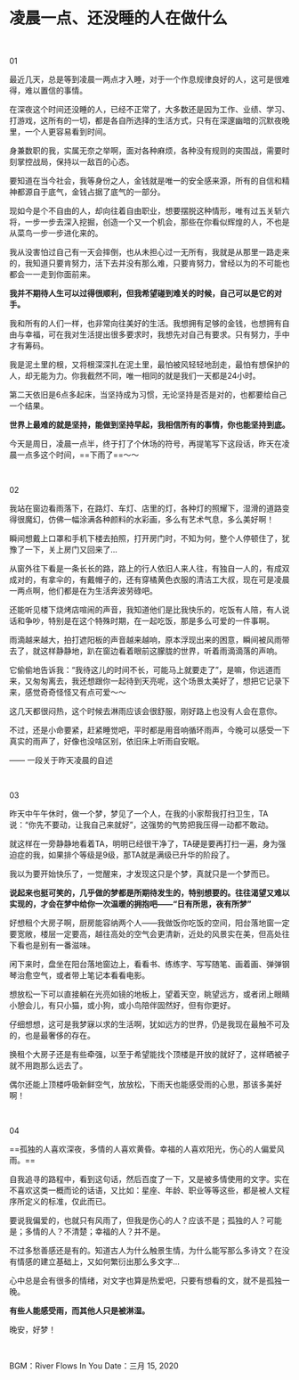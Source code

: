 # 凌晨一点、还没睡的人在做什么

<br>

01

最近几天，总是等到凌晨一两点才入睡，对于一个作息规律良好的人，这可是很难得，难以置信的事情。

在深夜这个时间还没睡的人，已经不正常了，大多数还是因为工作、业绩、学习、打游戏，这所有的一切，都是各自所选择的生活方式，只有在深邃幽暗的沉默夜晚里，一个人更容易看到时间。

身兼数职的我，实属无奈之举啊，面对各种麻烦，各种没有规则的突围战，需要时刻掌控战局，保持以一敌百的心态。

要知道在当今社会，我等身份之人，金钱就是唯一的安全感来源，所有的自信和精神都源自于底气，金钱占据了底气的一部分。

现如今是个不自由的人，却向往着自由职业，想要摆脱这种情形，唯有过五关斩六将，一步一步去深入挖掘，创造一个又一个机会，那些在你看似辉煌的人，不也是从菜鸟一步一步进化来的。

我从没害怕过自己有一天会摔倒，也从未担心过一无所有，我就是从那里一路走来的，我知道只要肯努力，活下去并没有那么难，只要肯努力，曾经以为的不可能也都会一一走到你面前来。

**我并不期待人生可以过得很顺利，但我希望碰到难关的时候，自己可以是它的对手。**

我和所有的人们一样，也非常向往美好的生活。我想拥有足够的金钱，也想拥有自由与幸福，可在我对生活提出很多要求时，我想先对自己有要求。只有努力，手中才有筹码。

我是泥土里的根，又将根深深扎在泥土里，最怕被风轻轻地刮走，最怕有想保护的人，却无能为力。你我截然不同，唯一相同的就是我们一天都是24小时。

第二天依旧是6点多起床，当坚持成为习惯，无论坚持是否是对的，也都要给自己一个结果。

**世界上最难的就是坚持，能做到坚持早起，我相信所有的事情，你也能坚持到底。**

今天是周日，凌晨一点半，终于打了个休场的符号，再提笔写下这段话，昨天在凌晨一点多这个时间，==下雨了==～～

<br>

02

我站在窗边看雨落下，在路灯、车灯、店里的灯，各种灯的照耀下，湿滑的道路变得很魔幻，仿佛一幅涂满各种颜料的水彩画，多么有艺术气息，多么美好啊！

瞬间想戴上口罩和手机下楼去拍照，打开房门时，不知为何，整个人停顿住了，犹豫了一下，关上房门又回来了...

从窗外往下看是一条长长的路，路上的行人依旧人来人往，有独自一人的，有成双成对的，有拿伞的，有戴帽子的，还有穿橘黄色衣服的清洁工大叔，现在可是凌晨一两点啊，他们都是在为生活奔波劳碌吧。

还能听见楼下烧烤店喧闹的声音，我知道他们是比我快乐的，吃饭有人陪，有人说话和争吵，特别是在这个特殊时期，在一起吃饭，那是多么可爱的一件事啊。

雨滴越来越大，拍打遮阳板的声音越来越响，原本浮现出来的困意，瞬间被风雨带去了，就这样静静地，趴在窗边看着眼前这朦胧的世界，听着雨滴滴落的声响。

它偷偷地告诉我：“我待这儿的时间不长，可能马上就要走了”，是嘛，你远道而来，又匆匆离去，我还想跟你一起待到天亮呢，这个场景太美好了，想把它记录下来，感觉奇奇怪怪又有点可爱～～

这几天都很闷热，这个时候去淋雨应该会很舒服，刚好路上也没有人会在意你。

不过，还是小命要紧，赶紧睡觉吧，平时都是用音响循环雨声，今晚可以感受一下真实的雨声了，好像也没啥区别，依旧床上听雨自安眠。

—— 一段关于昨天凌晨的自述

<br>

03

昨天中午午休时，做一个梦，梦见了一个人，在我的小家帮我打扫卫生，TA说：“你先不要动，让我自己来就好”，这强势的气势把我压得一动都不敢动。

就这样在一旁静静地看着TA，明明已经很干净了，TA硬是要再打扫一遍，身为强迫症的我，如果排个等级是9级，那TA就是满级已升华的阶段了。

我以为要开始快乐了，一觉醒来，才发现这只是个梦，真就只是一个梦而已。

**说起来也挺可笑的，几乎做的梦都是所期待发生的，特别想要的。往往渴望又难以实现的，才会在梦中给你一次温暖的拥抱吧——“日有所思，夜有所梦”**

好想租个大房子啊，厨房能容纳两个人——我做饭你吃饭的空间，阳台落地窗一定要宽敞，楼层一定要高，越往高处的空气会更清新，近处的风景实在美，但高处往下看也是别有一番滋味。

闲下来时，盘坐在阳台落地窗边上，看看书、练练字、写写随笔、画着画、弹弹钢琴治愈空气，或者带上笔记本看看电影。

想放松一下可以直接躺在光亮如镜的地板上，望着天空，眺望远方，或者闭上眼睛小憩会儿，有只小猫，或小狗，或小鸟陪伴固然好，但有你更好。

仔细想想，这可是我梦寐以求的生活啊，犹如远方的世界，仍是我现在最触不可及的，也是最奢侈的存在。

换租个大房子还是有些牵强，以至于希望能找个顶楼是开放的就好了，这样晒被子就不用跑那么远去了。

偶尔还能上顶楼呼吸新鲜空气，放放松，下雨天也能感受雨的心思，那该多美好啊！

<br>

04

==孤独的人喜欢深夜，多情的人喜欢黄昏。幸福的人喜欢阳光，伤心的人偏爱风雨。==

自我追寻的路程中，看到这句话，然后百度了一下，又是被多情使用的文字。实在不喜欢这类一概而论的话语，又比如：星座、年龄、职业等等这些，都是被人文程序所定义的标准，仅此而已。

要说我偏爱的，也就只有风雨了，但我是伤心的人？应该不是；孤独的人？可能是；多情的人？不清楚；幸福的人？并不是。

不过多愁善感还是有的。知道古人为什么触景生情，为什么能写那么多诗文？在没有情感的建立基础上，又如何繁衍出那么多文字...

心中总是会有很多的情绪，对文字也算是热爱吧，只要有想看的文，就不是孤独一晚。

**有些人能感受雨，而其他人只是被淋湿。**

晚安，好梦！

<br>

BGM：River Flows In You
Date：三月 15, 2020
